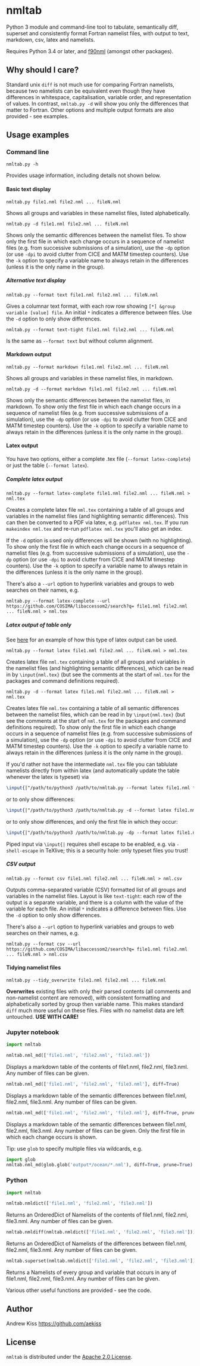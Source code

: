 # nmltab

Python 3 module and command-line tool to tabulate, semantically diff, superset and consistently format Fortran namelist files, with output to text, markdown, csv, latex and namelists.

Requires Python 3.4 or later, and [f90nml](https://github.com/marshallward/f90nml) (amongst other packages).

## Why should I care?

Standard unix `diff` is not much use for comparing Fortran namelists, because two namelists can be equivalent even though they have differences in whitespace, capitalisation, variable order, and representation of values. 
In contrast, `nmltab.py -d` will show you only the differences that matter to Fortran. Other options and multiple output formats are also provided - see examples.

## Usage examples

### Command line
```
nmltab.py -h
```
Provides usage information, including details not shown below.

#### Basic text display
```
nmltab.py file1.nml file2.nml ... fileN.nml
```
Shows all groups and variables in these namelist files, listed alphabetically.

```
nmltab.py -d file1.nml file2.nml ... fileN.nml
```
Shows only the semantic differences between the namelist files.
To show only the first file in which each change occurs in a sequence of namelist files (e.g. from successive submissions of a simulation), use the `-dp` option (or use `-dpi` to avoid clutter from CICE and MATM timestep counters). Use the `-k` option to specify a variable name to always retain in the differences (unless it is the only name in the group).

##### Alternative text display

```
nmltab.py --format text file1.nml file2.nml ... fileN.nml
```
Gives a columnar text format, with each row row showing `[*] &group variable [value] file`. An initial `*` indicates a difference between files. Use the `-d` option to only show differences.

```
nmltab.py --format text-tight file1.nml file2.nml ... fileN.nml
```
Is the same as `--format text` but without column alignment.

#### Markdown output
```
nmltab.py --format markdown file1.nml file2.nml ... fileN.nml
```
Shows all groups and variables in these namelist files, in markdown.

```
nmltab.py -d --format markdown file1.nml file2.nml ... fileN.nml
```
Shows only the semantic differences between the namelist files, in markdown.
To show only the first file in which each change occurs in a sequence of namelist files (e.g. from successive submissions of a simulation), use the `-dp` option (or use `-dpi` to avoid clutter from CICE and MATM timestep counters). Use the `-k` option to specify a variable name to always retain in the differences (unless it is the only name in the group).

#### Latex output
You have two options, either a complete .tex file (`--format latex-complete`) or just the table (`--format latex`).

##### Complete latex output

```
nmltab.py --format latex-complete file1.nml file2.nml ... fileN.nml > nml.tex
```
Creates a complete latex file `nml.tex` containing a table of all groups and variables in the namelist files (and highlighting semantic differences). This can then be converted to a PDF via latex, e.g. `pdflatex nml.tex`. If you run `makeindex nml.tex` and re-run `pdflatex nml.tex` you'll also get an index.

If the `-d` option is used only differences will be shown (with no highlighting). To show only the first file in which each change occurs in a sequence of namelist files (e.g. from successive submissions of a simulation), use the `-dp` option (or use `-dpi` to avoid clutter from CICE and MATM timestep counters). Use the `-k` option to specify a variable name to always retain in the differences (unless it is the only name in the group).

There's also a `--url` option to hyperlink variables and groups to web searches on their names, e.g.
```
nmltab.py --format latex-complete --url https://github.com/COSIMA/libaccessom2/search?q= file1.nml file2.nml ... fileN.nml > nml.tex
```

##### Latex output of table only

See [here](https://github.com/aekiss/namelist-check) for an example of how this type of latex output can be used. 

```
nmltab.py --format latex file1.nml file2.nml ... fileN.nml > nml.tex
```
Creates latex file `nml.tex` containing a table of all groups and variables in the namelist files (and highlighting semantic differences), which can be read in by `\input{nml.tex}` (but see the comments at the start of `nml.tex` for the packages and command definitions required).

```
nmltab.py -d --format latex file1.nml file2.nml ... fileN.nml > nml.tex
```
Creates latex file `nml.tex` containing a table of all semantic differences between the namelist files, which can be read in by `\input{nml.tex}` (but see the comments at the start of `nml.tex` for the packages and command definitions required). To show only the first file in which each change occurs in a sequence of namelist files (e.g. from successive submissions of a simulation), use the `-dp` option (or use `-dpi` to avoid clutter from CICE and MATM timestep counters). Use the `-k` option to specify a variable name to always retain in the differences (unless it is the only name in the group).

If you'd rather not have the intermediate `nml.tex` file you can tablulate namelists directly from within latex (and automatically update the table whenever the latex is typeset) via
```latex
\input{|"/path/to/python3 /path/to/nmltab.py --format latex file1.nml file2.nml ... fileN.nml"}
```
or to only show differences:
```latex
\input{|"/path/to/python3 /path/to/nmltab.py -d --format latex file1.nml file2.nml ... fileN.nml"}
```
or to only show differences, and only the first file in which they occur:
```latex
\input{|"/path/to/python3 /path/to/nmltab.py -dp --format latex file1.nml file2.nml ... fileN.nml"}
```
Piped input via `\input{|` requires shell escape to be enabled, e.g. via `-shell-escape` in TeXlive; this is a security hole: only typeset files you trust!

##### CSV output

```
nmltab.py --format csv file1.nml file2.nml ... fileN.nml > nml.csv
```
Outputs comma-separated variable (CSV) formatted list of all groups and variables in the namelist files. Layout is like `text-tight`: each row of the output is a separate variable, and there is a column with the value of the variable for each file. An initial `*` indicates a difference between files. Use the `-d` option to only show differences.

There's also a `--url` option to hyperlink variables and groups to web searches on their names, e.g.
```
nmltab.py --format csv --url https://github.com/COSIMA/libaccessom2/search?q= file1.nml file2.nml ... fileN.nml > nml.csv
```

#### Tidying namelist files
```
nmltab.py --tidy_overwrite file1.nml file2.nml ... fileN.nml
```
**Overwrites** existing files with only their parsed contents
(all comments and non-namelist content are removed),
with consistent formatting and alphabetically sorted 
by group then variable name.
This makes standard `diff` much more useful on these files.
Files with no namelist data are left untouched.
**USE WITH CARE!**

### Jupyter notebook
```python
import nmltab
```
```python
nmltab.nml_md(['file1.nml', 'file2.nml', 'file3.nml'])
```
Displays a markdown table of the contents of file1.nml, file2.nml, file3.nml. Any number of files can be given.
```python
nmltab.nml_md(['file1.nml', 'file2.nml', 'file3.nml'], diff=True)
```
Displays a markdown table of the semantic differences between file1.nml, file2.nml, file3.nml. Any number of files can be given.
```python
nmltab.nml_md(['file1.nml', 'file2.nml', 'file3.nml'], diff=True, prune=True)
```
Displays a markdown table of the semantic differences between file1.nml, file2.nml, file3.nml. Any number of files can be given.
Only the first file in which each change occurs is shown.

Tip: use `glob` to specify multiple files via wildcards, e.g.
```python
import glob
nmltab.nml_md(glob.glob('output*/ocean/*.nml'), diff=True, prune=True)
```

### Python
```python
import nmltab
```
```python
nmltab.nmldict(['file1.nml', 'file2.nml', 'file3.nml'])
```
Returns an OrderedDict of Namelists of the contents of file1.nml, file2.nml, file3.nml. Any number of files can be given. 
```python
nmltab.nmldiff(nmltab.nmldict(['file1.nml', 'file2.nml', 'file3.nml']))
```
Returns an OrderedDict of Namelists of the differences between file1.nml, file2.nml, file3.nml. Any number of files can be given. 
```python
nmltab.superset(nmltab.nmldict(['file1.nml', 'file2.nml', 'file3.nml']))
```
Returns a Namelists of every group and variable that occurs in any of file1.nml, file2.nml, file3.nml. Any number of files can be given. 

Various other useful functions are provided - see the code.

## Author
Andrew Kiss <https://github.com/aekiss>


## License
`nmltab` is distributed under the [Apache 2.0 License](http://www.apache.org/licenses/LICENSE-2.0.txt).

